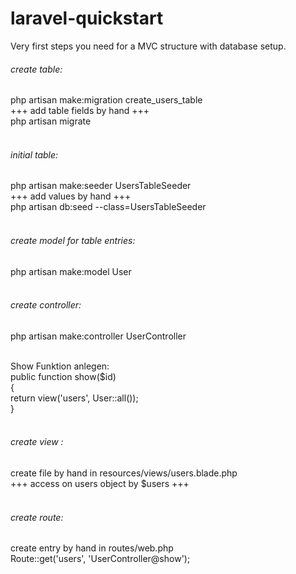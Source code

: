 # laravel-quickstart
Very first steps you need for a MVC structure with database setup.


###### create table:<br />
php artisan make:migration create_users_table<br />
+++ add table fields by hand +++<br />
php artisan migrate<br /><br />

###### initial table:<br />
php artisan make:seeder UsersTableSeeder<br />
+++ add values by hand +++<br />
php artisan db:seed --class=UsersTableSeeder<br /><br />

###### create model for table entries:<br />
php artisan make:model User<br /><br />

###### create controller:<br />
php artisan make:controller UserController<br /><br />

Show Funktion anlegen:<br />
    public function show($id)<br />
    {<br />
        return view('users', User::all());<br />
    }<br /><br />

###### create view :<br />
create file by hand in resources/views/users.blade.php<br />
+++ access on users object by $users +++<br /><br />

###### create route:<br />
create entry by hand in routes/web.php<br />
Route::get('users', 'UserController@show');


